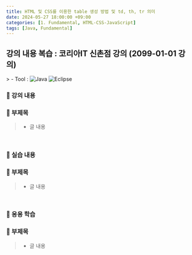 ```yaml
---
title: HTML 및 CSS를 이용한 table 생성 방법 및 td, th, tr 의미
date: 2024-05-27 18:00:00 +09:00
categories: [1. Fundamental, HTML-CSS-JavaScript]
tags: [Java, Fundamental]
---
```


<!-- 202024-05-27 글 작성 시작; 2099-01-01 페이지 호출 완료 -->
<h2>강의 내용 복습 : 코리아IT 신촌점 강의 (2099-01-01 강의)</h2>
> - Tool :  
<img alt="Java" src="https://img.shields.io/badge/-Java-007396?style=flat-square&logo=java&logoColor=white" />
<img alt="Eclipse" src="https://img.shields.io/badge/-Eclipse-2C2255?style=flat-square&logo=eclipse&logoColor=white" />

<br>

### 🔔 강의 내용
### 📌 부제목
> - 글 내용

<br>

### 🔔 실습 내용
### 📌 부제목
> - 글 내용

<br>

### 🔔 응용 학습
### 📌 부제목
> - 글 내용

<br>
<br>
<br>

